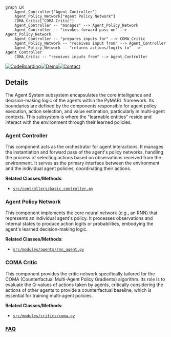 ```mermaid
graph LR
    Agent_Controller["Agent Controller"]
    Agent_Policy_Network["Agent Policy Network"]
    COMA_Critic["COMA Critic"]
    Agent_Controller -- "manages" --> Agent_Policy_Network
    Agent_Controller -- "invokes forward pass on" --> Agent_Policy_Network
    Agent_Controller -- "prepares inputs for" --> COMA_Critic
    Agent_Policy_Network -- "receives input from" --> Agent_Controller
    Agent_Policy_Network -- "returns actions/logits to" --> Agent_Controller
    COMA_Critic -- "receives inputs from" --> Agent_Controller
```

[![CodeBoarding](https://img.shields.io/badge/Generated%20by-CodeBoarding-9cf?style=flat-square)](https://github.com/CodeBoarding/GeneratedOnBoardings)[![Demo](https://img.shields.io/badge/Try%20our-Demo-blue?style=flat-square)](https://www.codeboarding.org/demo)[![Contact](https://img.shields.io/badge/Contact%20us%20-%20contact@codeboarding.org-lightgrey?style=flat-square)](mailto:contact@codeboarding.org)

## Details

The Agent System subsystem encapsulates the core intelligence and decision-making logic of the agents within the PyMARL framework. Its boundaries are defined by the components responsible for agent policy execution, action selection, and value estimation, particularly in multi-agent contexts. This subsystem is where the "learnable entities" reside and interact with the environment through their learned policies.

### Agent Controller
This component acts as the orchestrator for agent interactions. It manages the instantiation and forward pass of the agent's policy networks, handling the process of selecting actions based on observations received from the environment. It serves as the primary interface between the environment and the individual agent policies, coordinating their actions.


**Related Classes/Methods**:

- <a href="https://github.com/oxwhirl/pymarl/blob/master/src/controllers/basic_controller.py" target="_blank" rel="noopener noreferrer">`src/controllers/basic_controller.py`</a>


### Agent Policy Network
This component implements the core neural network (e.g., an RNN) that represents an individual agent's policy. It processes observations and internal states to produce action logits or probabilities, embodying the agent's learned decision-making logic.


**Related Classes/Methods**:

- <a href="https://github.com/oxwhirl/pymarl/blob/master/src/modules/agents/rnn_agent.py" target="_blank" rel="noopener noreferrer">`src/modules/agents/rnn_agent.py`</a>


### COMA Critic
This component provides the critic network specifically tailored for the COMA (Counterfactual Multi-Agent Policy Gradients) algorithm. Its role is to evaluate the Q-values of actions taken by agents, critically considering the actions of other agents to provide a counterfactual baseline, which is essential for training multi-agent policies.


**Related Classes/Methods**:

- <a href="https://github.com/oxwhirl/pymarl/blob/master/src/modules/critics/coma.py" target="_blank" rel="noopener noreferrer">`src/modules/critics/coma.py`</a>




### [FAQ](https://github.com/CodeBoarding/GeneratedOnBoardings/tree/main?tab=readme-ov-file#faq)
